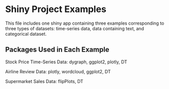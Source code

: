 # Shiny Project Examples

This file includes one shiny app containing three examples corresponding to three types of datasets: time-series data,
data containing text, and categorical dataset.

## Packages Used in Each Example

Stock Price Time-Series Data: dygraph, ggplot2, plotly, DT

Airline Review Data: plotly, wordcloud, ggplot2, DT

Supermarket Sales Data: flipPlots, DT

